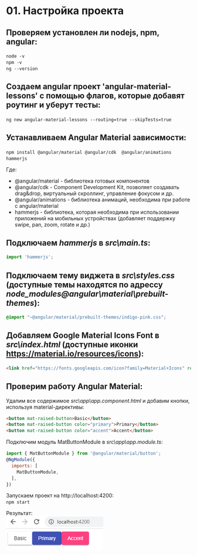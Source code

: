 # 01. Настройка проекта 

## Проверяем установлен ли nodejs, npm, angular:  

`node -v`    
`npm -v`    
`ng --version`    

## Создаем angular проект 'angular-material-lessons' с помощью флагов, которые добавят роутинг и уберут тесты: 

`ng new angular-material-lessons --routing=true --skipTests=true`   

## Устанавливаем Angular Material зависимости:     

`npm install @angular/material @angular/cdk  @angular/animations hammerjs`    

Где:   
- @angular/material - библиотека готовых компонентов
- @angular/cdk - Component Development Kit, позволяет создавать drag&drop, виртуальный скроллинг, управление фокусом и др.
- @angular/animations - библиотека анимаций, необходима при работе с angular/material
- hammerjs - библиотека, которая необходима при использовании приложений на мобильных устройствах (добавляет поддержку swipe, pan, zoom, rotate и др.)

## Подключаем *hammerjs* в *src\main.ts*:

```js
import 'hammerjs';
```

## Подключаем тему виджета в *src\styles.css* (доступные темы находятся по адрессу *node_modules\@angular\material\prebuilt-themes*):

```css
@import "~@angular/material/prebuilt-themes/indigo-pink.css";
```

## Добавляем Google Material Icons Font в *src\index.html* (доступные иконки https://material.io/resources/icons):

```html
<link href="https://fonts.googleapis.com/icon?family=Material+Icons" rel="stylesheet">
```

## Проверим работу Angular Material:

Удалим все содержимое *src\app\app.component.html* и добавим кнопки, используя material-директивы:
```html
<button mat-raised-button>Basic</button>
<button mat-raised-button color="primary">Primary</button>
<button mat-raised-button color="accent">Accent</button>
```

Подключим модуль MatButtonModule в *src\app\app.module.ts*:
```js
import { MatButtonModule } from '@angular/material/button';
@NgModule({
  imports: [
    MatButtonModule,
  ],
})

```

Запускаем проект на http://localhost:4200:   
`npm start`

Результат:     
![](./imgs/01.1.png)